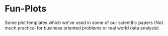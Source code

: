 # Fun-Plots
Some plot templates which we've used in some of our scientific papers (Not much practical for business oriented problems or real world data analysis)
